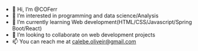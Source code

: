 - 👋 Hi, I’m @COFerr
- 👀 I’m interested in programming and data science/Analysis
- 🌱 I’m currently learning Web development(HTML/CSS/Javascript/Spring Boot/React)
- 💞️ I’m looking to collaborate on web development projects
- 📫 You can reach me at calebe.oliveir@gmail.com

<!---
COFerr/COFerr is a ✨ special ✨ repository because its `README.md` (this file) appears on your GitHub profile.
You can click the Preview link to take a look at your changes.
--->
